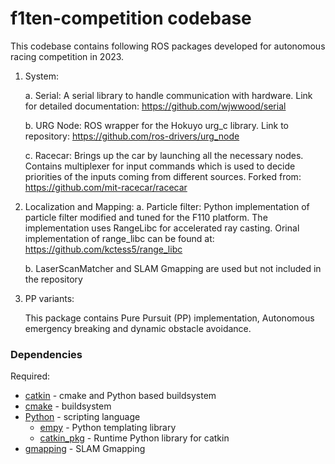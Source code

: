 # f1ten-competition codebase

This codebase contains following ROS packages developed for autonomous racing competition in 2023.

1. System:

    a. Serial:
        A serial library to handle communication with hardware.
        Link for detailed documentation: https://github.com/wjwwood/serial

    b. URG Node:
        ROS wrapper for the Hokuyo urg_c library.
        Link to repository: https://github.com/ros-drivers/urg_node

    c. Racecar:
        Brings up the car by launching all the necessary nodes.
        Contains multiplexer for input commands which is used to decide priorities of the inputs coming from different sources.
        Forked from: https://github.com/mit-racecar/racecar

2. Localization and Mapping:
    a. Particle filter:
        Python implementation of particle filter modified and tuned for the F110 platform.
        The implementation uses RangeLibc for accelerated ray casting.
        Orinal implementation of range_libc can be found at: 
        https://github.com/kctess5/range_libc
    
    b. LaserScanMatcher and SLAM Gmapping are used but not included in the repository

3. PP variants:
    
    This package contains Pure Pursuit (PP) implementation, Autonomous emergency breaking and dynamic obstacle avoidance.




### Dependencies

Required:
* [catkin](http://www.ros.org/wiki/catkin) - cmake and Python based buildsystem
* [cmake](http://www.cmake.org) - buildsystem
* [Python](http://www.python.org) - scripting language
  * [empy](http://www.alcyone.com/pyos/empy/) - Python templating library
  * [catkin_pkg](http://pypi.python.org/pypi/catkin_pkg/) - Runtime Python library for catkin
* [gmapping](https://github.com/ros-perception/slam_gmapping/tree/melodic-devel) - SLAM Gmapping